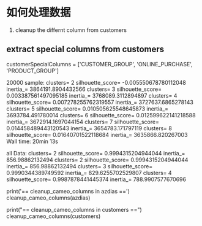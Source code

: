 # 如何处理数据

1. cleanup the differnt column from customers

## extract special columns from customers

customerSpecialColumns = ['CUSTOMER_GROUP', 'ONLINE_PURCHASE', 'PRODUCT_GROUP']

20000 sample:
clusters= 2 silhouette_score= -0.005550678780112048 inertia_= 3864191.8904432566
clusters= 3 silhouette_score= 0.003387561497095185 inertia_= 3768089.3112894897
clusters= 4 silhouette_score= 0.007278255762319557 inertia_= 3727637.6865278143
clusters= 5 silhouette_score= 0.010505625548645873 inertia_= 3693784.491780014
clusters= 6 silhouette_score= 0.012599622141218588 inertia_= 3672914.1697044154
clusters= 7 silhouette_score= 0.014458489443120543 inertia_= 3654783.171797119
clusters= 8 silhouette_score= 0.01640701522118684 inertia_= 3635866.820267003
Wall time: 20min 13s

all Data:
clusters= 2 silhouette_score= 0.9994315204944044 inertia_= 856.98862132494
clusters= 2 silhouette_score= 0.9994315204944044 inertia_= 856.98862132494
clusters= 3 silhouette_score= 0.9990344389749592 inertia_= 829.6255702529807
clusters= 4 silhouette_score= 0.9987878441445374 inertia_= 788.9907577670696

print('== cleanup_cameo_columns in azdias ==')
cleanup_cameo_columns(azdias)

print("== cleanup_cameo_columns in customers ==")
cleanup_cameo_columns(customers)